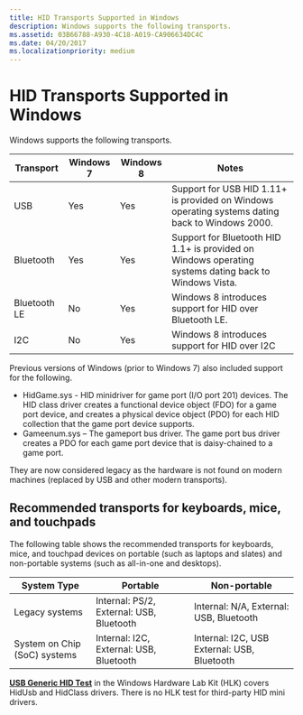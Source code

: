 ```yaml
---
title: HID Transports Supported in Windows
description: Windows supports the following transports.
ms.assetid: 03B66788-A930-4C18-A019-CA906634DC4C
ms.date: 04/20/2017
ms.localizationpriority: medium
---
```


# HID Transports Supported in Windows


Windows supports the following transports.

| Transport    | Windows 7 | Windows 8 | Notes                                                                                                 |
|--------------|-----------|-----------|-------------------------------------------------------------------------------------------------------|
| USB          | Yes       | Yes       | Support for USB HID 1.11+ is provided on Windows operating systems dating back to Windows 2000.       |
| Bluetooth    | Yes       | Yes       | Support for Bluetooth HID 1.1+ is provided on Windows operating systems dating back to Windows Vista. |
| Bluetooth LE | No        | Yes       | Windows 8 introduces support for HID over Bluetooth LE.                                               |
| I2C          | No        | Yes       | Windows 8 introduces support for HID over I2C                                                         |

 

Previous versions of Windows (prior to Windows 7) also included support for the following.

-   HidGame.sys - HID minidriver for game port (I/O port 201) devices. The HID class driver creates a functional device object (FDO) for a game port device, and creates a physical device object (PDO) for each HID collection that the game port device supports.
-   Gameenum.sys – The gameport bus driver. The game port bus driver creates a PDO for each game port device that is daisy-chained to a game port.

They are now considered legacy as the hardware is not found on modern machines (replaced by USB and other modern transports).

## Recommended transports for keyboards, mice, and touchpads


The following table shows the recommended transports for keyboards, mice, and touchpad devices on portable (such as laptops and slates) and non-portable systems (such as all-in-one and desktops).

| System Type                  | Portable                                 | Non-portable                                |
|------------------------------|------------------------------------------|---------------------------------------------|
| Legacy systems               | Internal: PS/2, External: USB, Bluetooth | Internal: N/A, External: USB, Bluetooth     |
| System on Chip (SoC) systems | Internal: I2C, External: USB, Bluetooth  | Internal: I2C, USB External: USB, Bluetooth |

 

[**USB Generic HID Test**](https://docs.microsoft.com/windows-hardware/test/hlk/testref/f7949ab5-dd13-4c74-876f-6d54ff85e213) in the Windows Hardware Lab Kit (HLK) covers HidUsb and HidClass drivers. There is no HLK test for third-party HID mini drivers. 
 




